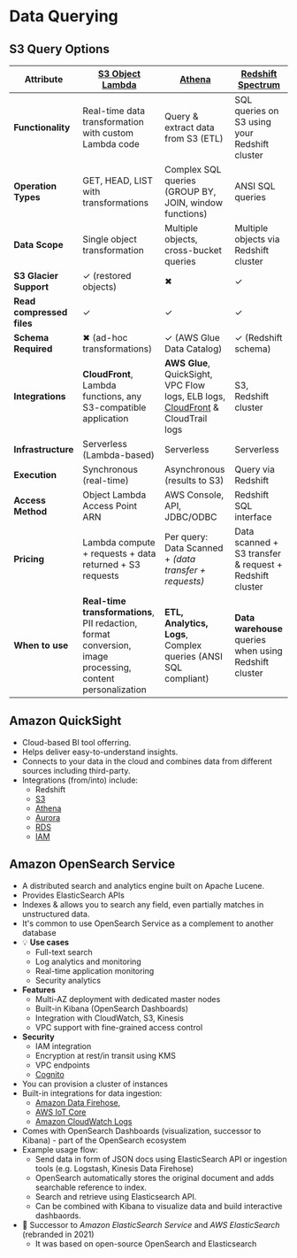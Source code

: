 # Data Querying

## S3 Query Options

| Attribute | [S3 Object Lambda](./06-01-03-data-s3-integrated-services-snowball-athena-storage-gateway-object-lambda-transfer.md#s3-object-lambda) | [Athena](./06-01-03-data-s3-integrated-services-snowball-athena-storage-gateway-object-lambda-transfer.md#amazon-athena) | [Redshift Spectrum](./06-03-01-data-analytics-warehousing-redshift.md#redshift-spectrum) |
| --------- | ---------------- | ------ | ----------------- |
| **Functionality** | Real-time data transformation with custom Lambda code | Query & extract data from S3 (ETL) | SQL queries on S3 using your Redshift cluster |
| **Operation Types** | GET, HEAD, LIST with transformations | Complex SQL queries (GROUP BY, JOIN, window functions) | ANSI SQL queries |
| **Data Scope** | Single object transformation | Multiple objects, cross-bucket queries | Multiple objects via Redshift cluster |
| **S3 Glacier Support** | ✓ (restored objects) | ✖ | ✓ |
| **Read compressed files** | ✓ | ✓ | ✓ |
| **Schema Required** | ✖ (ad-hoc transformations) | ✓ (AWS Glue Data Catalog) | ✓ (Redshift schema) |
| **Integrations** | **CloudFront**, Lambda functions, any S3-compatible application | **AWS Glue**, QuickSight, VPC Flow logs, ELB logs, [CloudFront](./04-06-02-networking-edge-cloudfront.md) & CloudTrail logs | S3, Redshift cluster |
| **Infrastructure** | Serverless (Lambda-based) | Serverless | Serverless |
| **Execution** | Synchronous (real-time) | Asynchronous (results to S3) | Query via Redshift |
| **Access Method** | Object Lambda Access Point ARN | AWS Console, API, JDBC/ODBC | Redshift SQL interface |
| **Pricing** | Lambda compute + requests + data returned + S3 requests | Per query: Data Scanned + *(data transfer + requests)* | Data scanned + S3 transfer & request + Redshift cluster |
| **When to use** | **Real-time transformations**, PII redaction, format conversion, image processing, content personalization | **ETL, Analytics, Logs**, Complex queries (ANSI SQL compliant) | **Data warehouse** queries when using Redshift cluster |

## Amazon QuickSight

- Cloud-based BI tool offerring.
- Helps deliver easy-to-understand insights.
- Connects to your data in the cloud and combines data from different sources including third-party.
- Integrations (from/into) include:
  - Redshift
  - [S3](./06-01-01-data-s3-overview.md)
  - [Athena](./06-01-03-data-s3-integrated-services-snowball-athena-storage-gateway-object-lambda-transfer.md#amazon-athena)
  - [Aurora](./06-02-03-data-databases-aurora.md)
  - [RDS](./06-02-01-data-databases-rds.md)
  - [IAM](./02-01-security-iam.md)

## Amazon OpenSearch Service

- A distributed search and analytics engine built on Apache Lucene.
- Provides ElasticSearch APIs
- Indexes & allows you to search any field, even partially matches in unstructured data.
- It's common to use OpenSearch Service as a complement to another database
- 💡 **Use cases**
  - Full-text search
  - Log analytics and monitoring
  - Real-time application monitoring
  - Security analytics
- **Features**
  - Multi-AZ deployment with dedicated master nodes
  - Built-in Kibana (OpenSearch Dashboards)
  - Integration with CloudWatch, S3, Kinesis
  - VPC support with fine-grained access control
- **Security**
  - IAM integration
  - Encryption at rest/in transit using KMS
  - VPC endpoints
  - [Cognito](./02-02-security-identity-federation-sts-saml-cognito-directory-service-identity-center.md#amazon-cognito)
- You can provision a cluster of instances
- Built-in integrations for data ingestion:
  - [Amazon Data Firehose](./06-03-02-data-analytics-streaming-kinesis-data-firehose-kafka-flink.md#amazon-data-firehose),
  - [AWS IoT Core](./12-other-services.md#aws-iot-core)
  - [Amazon CloudWatch Logs](./03-01-monitoring-cloudwatch-grafana.md#logs)
- Comes with OpenSearch Dashboards (visualization, successor to Kibana) - part of the OpenSearch ecosystem
- Example usage flow:
  - Send data in form of JSON docs using ElasticSearch API or ingestion tools (e.g. Logstash, Kinesis Data Firehose)
  - OpenSearch automatically stores the original document and adds searchable reference to index.
  - Search and retrieve using Elasticsearch API.
  - Can be combined with Kibana to visualize data and build interactive dashbaords.
- 🤗 Successor to *Amazon ElasticSearch Service* and *AWS ElasticSearch* (rebranded in 2021)
  - It was based on open-source OpenSearch and Elasticsearch
